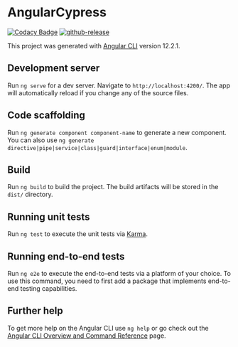 # AngularCypress

[![Codacy Badge](https://api.codacy.com/project/badge/Grade/6ddeb2c7689d4de3b56a5e8bca95fcd8)](https://app.codacy.com/gh/yangtopia/angular-cypress?utm_source=github.com&utm_medium=referral&utm_content=yangtopia/angular-cypress&utm_campaign=Badge_Grade_Settings)
[![github-release](https://github.com/yangtopia/angular-cypress/actions/workflows/github-release.yml/badge.svg)](https://github.com/yangtopia/angular-cypress/actions/workflows/github-release.yml)

This project was generated with [Angular CLI](https://github.com/angular/angular-cli) version 12.2.1.

## Development server

Run `ng serve` for a dev server. Navigate to `http://localhost:4200/`. The app will automatically reload if you change any of the source files.

## Code scaffolding

Run `ng generate component component-name` to generate a new component. You can also use `ng generate directive|pipe|service|class|guard|interface|enum|module`.

## Build

Run `ng build` to build the project. The build artifacts will be stored in the `dist/` directory.

## Running unit tests

Run `ng test` to execute the unit tests via [Karma](https://karma-runner.github.io).

## Running end-to-end tests

Run `ng e2e` to execute the end-to-end tests via a platform of your choice. To use this command, you need to first add a package that implements end-to-end testing capabilities.

## Further help

To get more help on the Angular CLI use `ng help` or go check out the [Angular CLI Overview and Command Reference](https://angular.io/cli) page.
